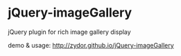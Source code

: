 # jQuery-imageGallery
jQuery plugin for rich image gallery display

demo & usage: http://zydor.github.io/jQuery-imageGallery
